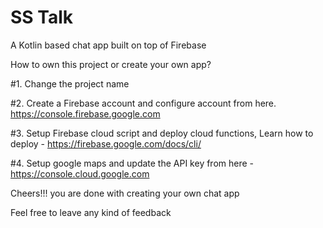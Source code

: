# SS Talk
A Kotlin based chat app built on top of Firebase 




How to own this project or create your own app?

#1. Change the project name

#2. Create a Firebase account and configure account from here.
    https://console.firebase.google.com
    
#3. Setup Firebase cloud script and deploy cloud functions, Learn how to deploy - https://firebase.google.com/docs/cli/

#4. Setup google maps and update the API key from here - https://console.cloud.google.com



Cheers!!! you are done with creating your own chat app 

Feel free to leave any kind of feedback
